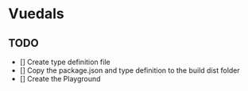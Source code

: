 # Vuedals

## TODO

- [] Create type definition file
- [] Copy the package.json and type definition to the build dist folder
- [] Create the Playground